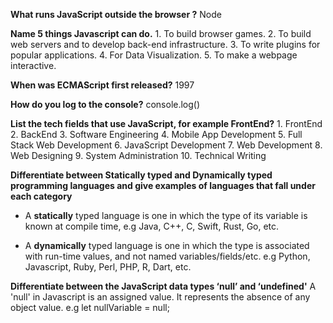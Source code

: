 **What runs JavaScript outside the browser ?**
    Node

**Name 5 things Javascript can do.**
    1. To build browser games.
    2. To build web servers and to develop back-end infrastructure.
    3. To write plugins for popular applications.
    4. For Data Visualization.
    5. To make a webpage interactive.

**When was ECMAScript first released?**
    1997

**How do you log to the console?**
    console.log()

**List the tech fields that use JavaScript, for example FrontEnd?**
    1. FrontEnd
    2. BackEnd
    3. Software Engineering
    4. Mobile App Development
    5. Full Stack Web Development
    6. JavaScript Development
    7. Web Development
    8. Web Designing
    9. System Administration
    10. Technical Writing

**Differentiate between Statically typed and Dynamically typed programming  languages and give examples of languages that fall under each category**
   - A **statically** typed language is one in which the type of its variable is known at compile time, e.g Java, 
   C++, 
   C, 
   Swift, 
   Rust, 
   Go, etc.

   - A **dynamically** typed language is one in which the type is associated with run-time values, and not named variables/fields/etc. e.g Python, Javascript, Ruby, Perl, PHP, R, Dart, etc.

**Differentiate between the JavaScript data types ‘null’ and ‘undefined'**
    A 'null' in Javascript is an assigned value. It represents the absence of any object value. e.g 
    let nullVariable = null;